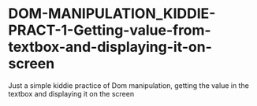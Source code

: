 # DOM-MANIPULATION_KIDDIE-PRACT-1-Getting-value-from-textbox-and-displaying-it-on-screen
Just a simple kiddie practice of Dom manipulation, getting the value in the textbox and displaying it on the screen
